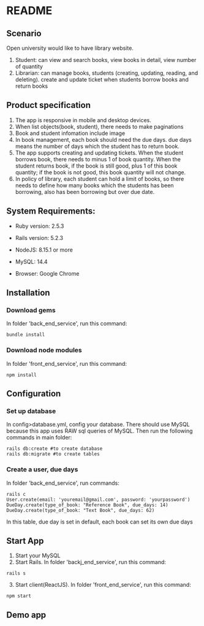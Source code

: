 # README

## Scenario
Open university would like to have library website. 
1. Student: can view and search books, view books in detail, view number of quantity
2. Librarian: can manage books, students (creating, updating, reading, and deleting). create and update ticket when students borrow books and return books

## Product specification
1. The app is responsive in mobile and desktop devices.
2. When list objects(book, student), there needs to make paginations
3. Book and student infomation include image
4. In book management, each book should need the due days. due days means the number of days which the student has to return book.
5. The app supports creating and updating tickets. When the student borrows book, there needs to minus 1 of book quantity. When the student returns book, if the book is still good, plus 1 of this book quantity; if the book is not good, this book quantity will not change.
6. In policy of library, each student can hold a limit of books, so there needs to define how many books which the students has been borrowing, also has been borrowing but over due date.
## System Requirements:

* Ruby version: 2.5.3

* Rails version: 5.2.3

* NodeJS: 8.15.1 or more

* MySQL: 14.4

* Browser: Google Chrome

## Installation

### Download gems
In folder 'back_end_service', run this command:
```
bundle install
```

### Download node modules
In folder 'front_end_service', run this command:
```
npm install
```
## Configuration
### Set up database
In config>database.yml, config your database.
There should use MySQL because this app uses RAW sql queries of MySQL. Then run the following commands in main folder: 
```
rails db:create #to create database
rails db:migrate #to create tables
```

### Create a user, due days
In folder 'back_end_service', run commands:
```
rails c
User.create(email: 'youremail@gmail.com', password: 'yourpassword')
DueDay.create(type_of_book: "Reference Book", due_days: 14)
DueDay.create(type_of_book: "Text Book", due_days: 62)
```
In this table, due day is set in default, each book can set its own due days
## Start App
1. Start your MySQL
2. Start Rails. In folder 'backj_end_service', run this command:
```
rails s
```
3. Start client(ReactJS). In folder 'front_end_service', run this command:
```
npm start
```
## Demo app

